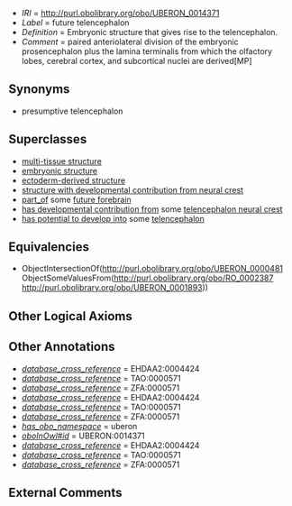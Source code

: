  * *IRI* = http://purl.obolibrary.org/obo/UBERON_0014371
 * *Label* = future telencephalon
 * *Definition* = Embryonic structure that gives rise to the telencephalon.
 * *Comment* = paired anteriolateral division of the embryonic prosencephalon plus the lamina terminalis from which the olfactory lobes, cerebral cortex, and subcortical nuclei are derived[MP]

## Synonyms

 * presumptive telencephalon

## Superclasses

 * [multi-tissue structure](../../UBERON/81/UBERON_0000481.md)
 * [embryonic structure](../../UBERON/50/UBERON_0002050.md)
 * [ectoderm-derived structure](../../UBERON/21/UBERON_0004121.md)
 * [structure with developmental contribution from neural crest](../../UBERON/14/UBERON_0010314.md)
 * [part_of](../../BFO/50/BFO_0000050.md) some [future forebrain](../../UBERON/40/UBERON_0006240.md)
 * [has developmental contribution from](../../RO/54/RO_0002254.md) some [telencephalon neural crest](../../UBERON/50/UBERON_0003850.md)
 * [has potential to develop into](../../RO/87/RO_0002387.md) some [telencephalon](../../UBERON/93/UBERON_0001893.md)

## Equivalencies

 * ObjectIntersectionOf(<http://purl.obolibrary.org/obo/UBERON_0000481> ObjectSomeValuesFrom(<http://purl.obolibrary.org/obo/RO_0002387> <http://purl.obolibrary.org/obo/UBERON_0001893>))

## Other Logical Axioms


## Other Annotations

 * *[database_cross_reference](../../ef/oboInOwl#hasDbXref.md)* = EHDAA2:0004424
 * *[database_cross_reference](../../ef/oboInOwl#hasDbXref.md)* = TAO:0000571
 * *[database_cross_reference](../../ef/oboInOwl#hasDbXref.md)* = ZFA:0000571
 * *[database_cross_reference](../../ef/oboInOwl#hasDbXref.md)* = EHDAA2:0004424
 * *[database_cross_reference](../../ef/oboInOwl#hasDbXref.md)* = TAO:0000571
 * *[database_cross_reference](../../ef/oboInOwl#hasDbXref.md)* = ZFA:0000571
 * *[has_obo_namespace](../../ce/oboInOwl#hasOBONamespace.md)* = uberon
 * *[oboInOwl#id](../../id/oboInOwl#id.md)* = UBERON:0014371
 * *[database_cross_reference](../../ef/oboInOwl#hasDbXref.md)* = EHDAA2:0004424
 * *[database_cross_reference](../../ef/oboInOwl#hasDbXref.md)* = TAO:0000571
 * *[database_cross_reference](../../ef/oboInOwl#hasDbXref.md)* = ZFA:0000571

## External Comments

